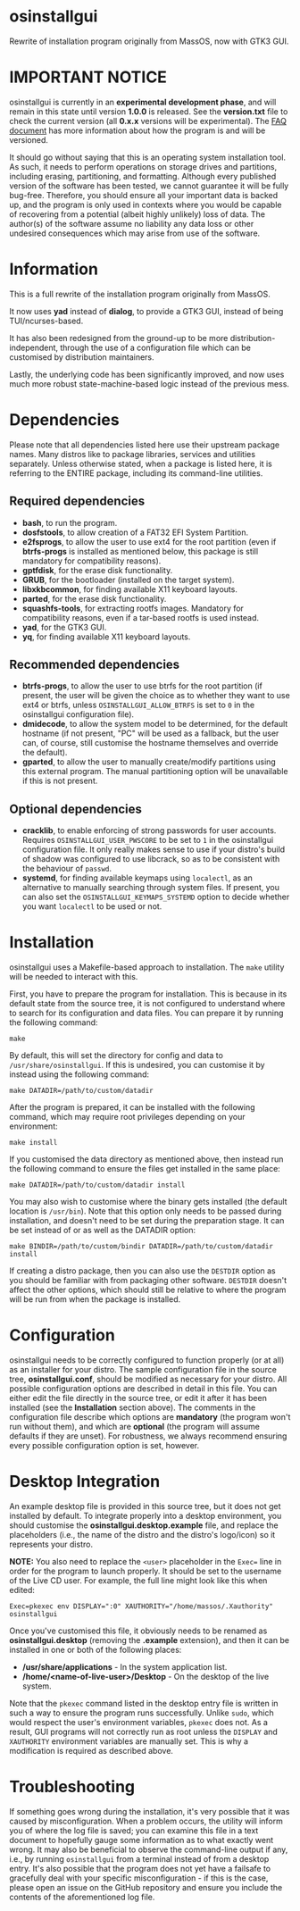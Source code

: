 # osinstallgui
Rewrite of installation program originally from MassOS, now with GTK3 GUI.

# IMPORTANT NOTICE
osinstallgui is currently in an **experimental development phase**, and will
remain in this state until version **1.0.0** is released. See the
**version.txt** file to check the current version (all **0.x.x** versions will
be experimental). The [FAQ document](FAQ.md) has more information about how the
program is and will be versioned.

It should go without saying that this is an operating system installation tool.
As such, it needs to perform operations on storage drives and partitions,
including erasing, partitioning, and formatting. Although every published
version of the software has been tested, we cannot guarantee it will be fully
bug-free. Therefore, you should ensure all your important data is backed up,
and the program is only used in contexts where you would be capable of
recovering from a potential (albeit highly unlikely) loss of data. The
author(s) of the software assume no liability any data loss or other undesired
consequences which may arise from use of the software.

# Information
This is a full rewrite of the installation program originally from MassOS.

It now uses **yad** instead of **dialog**, to provide a GTK3 GUI, instead of
being TUI/ncurses-based.

It has also been redesigned from the ground-up to be more
distribution-independent, through the use of a configuration file which can be
customised by distribution maintainers.

Lastly, the underlying code has been significantly improved, and now uses much
more robust state-machine-based logic instead of the previous mess.

# Dependencies
Please note that all dependencies listed here use their upstream package names.
Many distros like to package libraries, services and utilities separately.
Unless otherwise stated, when a package is listed here, it is referring to the
ENTIRE package, including its command-line utilities.

## Required dependencies
- **bash**, to run the program.
- **dosfstools**, to allow creation of a FAT32 EFI System Partition.
- **e2fsprogs**, to allow the user to use ext4 for the root partition (even if
  **btrfs-progs** is installed as mentioned below, this package is still
  mandatory for compatibility reasons).
- **gptfdisk**, for the erase disk functionality.
- **GRUB**, for the bootloader (installed on the target system).
- **libxkbcommon**, for finding available X11 keyboard layouts.
- **parted**, for the erase disk functionality.
- **squashfs-tools**, for extracting rootfs images. Mandatory for compatibility
  reasons, even if a tar-based rootfs is used instead.
- **yad**, for the GTK3 GUI.
- **yq**, for finding available X11 keyboard layouts.

## Recommended dependencies
- **btrfs-progs**, to allow the user to use btrfs for the root partition (if
  present, the user will be given the choice as to whether they want to use
  ext4 or btrfs, unless `OSINSTALLGUI_ALLOW_BTRFS` is set to `0` in the
  osinstallgui configuration file).
- **dmidecode**, to allow the system model to be determined, for the default
  hostname (if not present, "PC" will be used as a fallback, but the user can,
  of course, still customise the hostname themselves and override the default).
- **gparted**, to allow the user to manually create/modify partitions using
  this external program. The manual partitioning option will be unavailable if
  this is not present.

## Optional dependencies
- **cracklib**, to enable enforcing of strong passwords for user accounts.
  Requires `OSINSTALLGUI_USER_PWSCORE` to be set to `1` in the osinstallgui
  configuration file. It only really makes sense to use if your distro's build
  of shadow was configured to use libcrack, so as to be consistent with the
  behaviour of `passwd`.
- **systemd**, for finding available keymaps using `localectl`, as an
  alternative to manually searching through system files. If present, you can
  also set the `OSINSTALLGUI_KEYMAPS_SYSTEMD` option to decide whether you want
  `localectl` to be used or not.

# Installation
osinstallgui uses a Makefile-based approach to installation. The `make` utility
will be needed to interact with this.

First, you have to prepare the program for installation. This is because in its
default state from the source tree, it is not configured to understand where to
search for its configuration and data files. You can prepare it by running the
following command:
```
make
```
By default, this will set the directory for config and data to
`/usr/share/osinstallgui`. If this is undesired, you can customise it by
instead using the following command:
```
make DATADIR=/path/to/custom/datadir
```
After the program is prepared, it can be installed with the following command,
which may require root privileges depending on your environment:
```
make install
```
If you customised the data directory as mentioned above, then instead run the
following command to ensure the files get installed in the same place:
```
make DATADIR=/path/to/custom/datadir install
```
You may also wish to customise where the binary gets installed (the default
location is `/usr/bin`). Note that this option only needs to be passed during
installation, and doesn't need to be set during the preparation stage. It can
be set instead of or as well as the DATADIR option:
```
make BINDIR=/path/to/custom/bindir DATADIR=/path/to/custom/datadir install
```
If creating a distro package, then you can also use the `DESTDIR` option as you
should be familiar with from packaging other software. `DESTDIR` doesn't affect
the other options, which should still be relative to where the program will
be run from when the package is installed.

# Configuration
osinstallgui needs to be correctly configured to function properly (or at all)
as an installer for your distro. The sample configuration file in the source
tree, **osinstallgui.conf**, should be modified as necessary for your distro.
All possible configuration options are described in detail in this file. You
can either edit the file directly in the source tree, or edit it after it has
been installed (see the **Installation** section above). The comments in the
configuration file describe which options are **mandatory** (the program won't
run without them), and which are **optional** (the program will assume defaults
if they are unset). For robustness, we always recommend ensuring every possible
configuration option is set, however.

# Desktop Integration
An example desktop file is provided in this source tree, but it does not get
installed by default. To integrate properly into a desktop environment, you
should customise the **osinstallgui.desktop.example** file, and replace the
placeholders (i.e., the name of the distro and the distro's logo/icon) so it
represents your distro.

**NOTE:** You also need to replace the `<user>` placeholder in the `Exec=` line
in order for the program to launch properly. It should be set to the username
of the Live CD user. For example, the full line might look like this when
edited:
```
Exec=pkexec env DISPLAY=":0" XAUTHORITY="/home/massos/.Xauthority" osinstallgui
```

Once you've customised this file, it obviously needs to be renamed as
**osinstallgui.desktop** (removing the **.example** extension), and then it can
be installed in one or both of the following places:

- **/usr/share/applications** - In the system application list.
- **/home/\<name-of-live-user>/Desktop** - On the desktop of the live system.

Note that the `pkexec` command listed in the desktop entry file is written in
such a way to ensure the program runs successfully. Unlike `sudo`, which would
respect the user's environment variables, `pkexec` does not. As a result, GUI
programs will not correctly run as root unless the `DISPLAY` and `XAUTHORITY`
environment variables are manually set. This is why a modification is required
as described above.

# Troubleshooting
If something goes wrong during the installation, it's very possible that it was
caused by misconfiguration. When a problem occurs, the utility will inform you
of where the log file is saved; you can examine this file in a text document to
hopefully gauge some information as to what exactly went wrong. It may also be
beneficial to observe the command-line output if any, i.e., by running
`osinstallgui` from a terminal instead of from a desktop entry. It's also
possible that the program does not yet have a failsafe to gracefully deal with
your specific misconfiguration - if this is the case, please open an issue on
the GitHub repository and ensure you include the contents of the aforementioned
log file.
